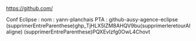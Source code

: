 https://github.com/

Conf Eclipse : 
	nom : 	yann-planchais
	PTA : 	github-ausy-agence-eclipse 
			(supprimerEntreParenthese)ghp_TjHLX5lZM8AHQV9bu(supprimerleretourAlaligne)
			(supprimerEntreParenthese)PQXEvlzfg0OwL4Chovt
			
